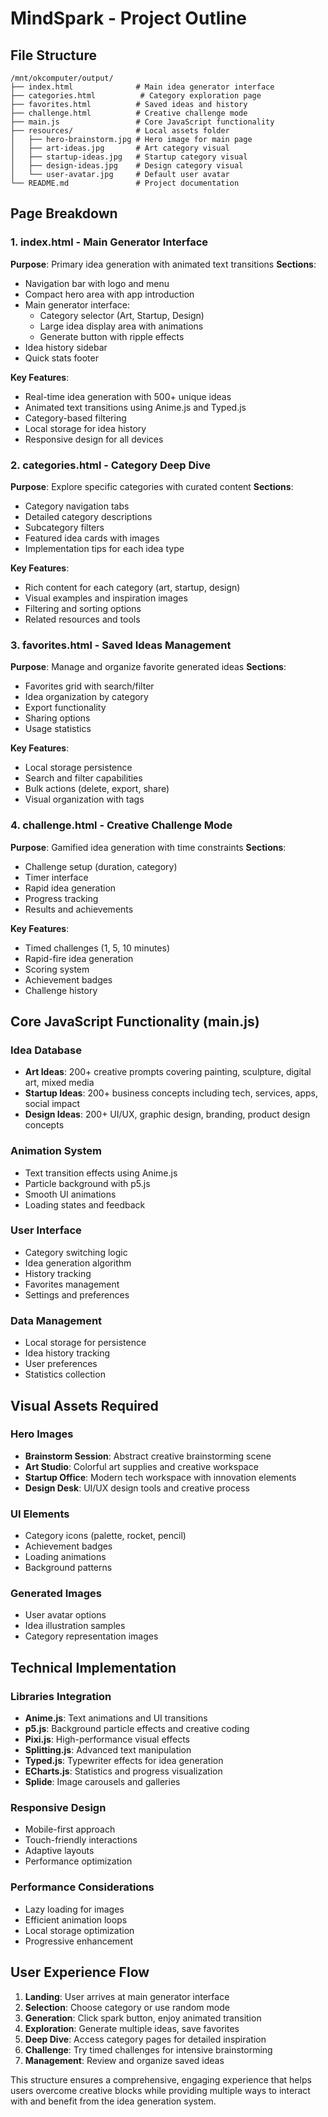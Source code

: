 # MindSpark - Project Outline

## File Structure
```
/mnt/okcomputer/output/
├── index.html              # Main idea generator interface
├── categories.html          # Category exploration page  
├── favorites.html          # Saved ideas and history
├── challenge.html          # Creative challenge mode
├── main.js                 # Core JavaScript functionality
├── resources/              # Local assets folder
│   ├── hero-brainstorm.jpg # Hero image for main page
│   ├── art-ideas.jpg       # Art category visual
│   ├── startup-ideas.jpg   # Startup category visual
│   ├── design-ideas.jpg    # Design category visual
│   └── user-avatar.jpg     # Default user avatar
└── README.md               # Project documentation
```

## Page Breakdown

### 1. index.html - Main Generator Interface
**Purpose**: Primary idea generation with animated text transitions
**Sections**:
- Navigation bar with logo and menu
- Compact hero area with app introduction
- Main generator interface:
  - Category selector (Art, Startup, Design)
  - Large idea display area with animations
  - Generate button with ripple effects
- Idea history sidebar
- Quick stats footer

**Key Features**:
- Real-time idea generation with 500+ unique ideas
- Animated text transitions using Anime.js and Typed.js
- Category-based filtering
- Local storage for idea history
- Responsive design for all devices

### 2. categories.html - Category Deep Dive
**Purpose**: Explore specific categories with curated content
**Sections**:
- Category navigation tabs
- Detailed category descriptions
- Subcategory filters
- Featured idea cards with images
- Implementation tips for each idea type

**Key Features**:
- Rich content for each category (art, startup, design)
- Visual examples and inspiration images
- Filtering and sorting options
- Related resources and tools

### 3. favorites.html - Saved Ideas Management
**Purpose**: Manage and organize favorite generated ideas
**Sections**:
- Favorites grid with search/filter
- Idea organization by category
- Export functionality
- Sharing options
- Usage statistics

**Key Features**:
- Local storage persistence
- Search and filter capabilities
- Bulk actions (delete, export, share)
- Visual organization with tags

### 4. challenge.html - Creative Challenge Mode
**Purpose**: Gamified idea generation with time constraints
**Sections**:
- Challenge setup (duration, category)
- Timer interface
- Rapid idea generation
- Progress tracking
- Results and achievements

**Key Features**:
- Timed challenges (1, 5, 10 minutes)
- Rapid-fire idea generation
- Scoring system
- Achievement badges
- Challenge history

## Core JavaScript Functionality (main.js)

### Idea Database
- **Art Ideas**: 200+ creative prompts covering painting, sculpture, digital art, mixed media
- **Startup Ideas**: 200+ business concepts including tech, services, apps, social impact
- **Design Ideas**: 200+ UI/UX, graphic design, branding, product design concepts

### Animation System
- Text transition effects using Anime.js
- Particle background with p5.js
- Smooth UI animations
- Loading states and feedback

### User Interface
- Category switching logic
- Idea generation algorithm
- History tracking
- Favorites management
- Settings and preferences

### Data Management
- Local storage for persistence
- Idea history tracking
- User preferences
- Statistics collection

## Visual Assets Required

### Hero Images
- **Brainstorm Session**: Abstract creative brainstorming scene
- **Art Studio**: Colorful art supplies and creative workspace
- **Startup Office**: Modern tech workspace with innovation elements
- **Design Desk**: UI/UX design tools and creative process

### UI Elements
- Category icons (palette, rocket, pencil)
- Achievement badges
- Loading animations
- Background patterns

### Generated Images
- User avatar options
- Idea illustration samples
- Category representation images

## Technical Implementation

### Libraries Integration
- **Anime.js**: Text animations and UI transitions
- **p5.js**: Background particle effects and creative coding
- **Pixi.js**: High-performance visual effects
- **Splitting.js**: Advanced text manipulation
- **Typed.js**: Typewriter effects for idea generation
- **ECharts.js**: Statistics and progress visualization
- **Splide**: Image carousels and galleries

### Responsive Design
- Mobile-first approach
- Touch-friendly interactions
- Adaptive layouts
- Performance optimization

### Performance Considerations
- Lazy loading for images
- Efficient animation loops
- Local storage optimization
- Progressive enhancement

## User Experience Flow

1. **Landing**: User arrives at main generator interface
2. **Selection**: Choose category or use random mode
3. **Generation**: Click spark button, enjoy animated transition
4. **Exploration**: Generate multiple ideas, save favorites
5. **Deep Dive**: Access category pages for detailed inspiration
6. **Challenge**: Try timed challenges for intensive brainstorming
7. **Management**: Review and organize saved ideas

This structure ensures a comprehensive, engaging experience that helps users overcome creative blocks while providing multiple ways to interact with and benefit from the idea generation system.